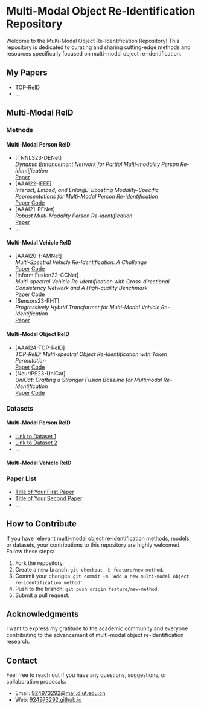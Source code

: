 # Multi-Modal Object Re-Identification Repository

Welcome to the Multi-Modal Object Re-Identification Repository! This repository is dedicated to curating and sharing cutting-edge methods and resources specifically focused on multi-modal object re-identification.

## My Papers
- [TOP-ReID](<https://github.com/924973292/TOP-ReID>)
- ...

## Multi-Modal ReID

### Methods

#### Multi-Modal Person ReID
- [TNNLS23-DENet]<br>*Dynamic Enhancement Network for Partial Multi-modality Person Re-identification*<br>[Paper](https://arxiv.org/abs/2305.15762)
- [AAAI22-IEEE]<br>*Interact, Embed, and EnlargE: Boosting Modality-Specific Representations for Multi-Modal Person Re-identification*<br>[Paper](<https://ojs.aaai.org/index.php/AAAI/article/view/20165>) [Code](<https://github.com/littleprince1121/IEEE_Boosting_Modality-specific_Representations_for_Multi-Modal_Person_ReID>)
- [AAAI21-PFNet]<br>*Robust Multi-Modality Person Re-identification*<br>[Paper](<https://ojs.aaai.org/index.php/AAAI/article/view/16467>)
- ...
#### Multi-Modal Vehicle ReID
- [AAAI20-HAMNet]<br>*Multi-Spectral Vehicle Re-Identification: A Challenge*<br>[Paper](<https://ojs.aaai.org/index.php/AAAI/article/view/6796>) [Code](<https://github.com/ttaalle/multi-modal-vehicle-Re-ID>)
- [Inform Fusion22-CCNet]<br>*Multi-spectral Vehicle Re-identification with Cross-directional Consistency Network and A High-quality Benchmark*<br>[Paper](<https://arxiv.org/abs/2208.00632>) [Code](<https://github.com/superlollipop123/Cross-directional-Center-Network-and-MSVR310>)
- [Sensors23-PHT]<br>*Progressively Hybrid Transformer for Multi-Modal Vehicle Re-Identification*<br>[Paper](<https://www.mdpi.com/1424-8220/23/9/4206>)
#### Multi-Modal Object ReID
- [AAAI24-TOP-ReID]<br>*TOP-ReID: Multi-spectral Object Re-Identification with Token Permutation*<br>[Paper](<>) [Code](<https://github.com/924973292/TOP-ReID>)
- [NeurIPS23-UniCat]<br>*UniCat: Crafting a Stronger Fusion Baseline for Multimodal Re-Identification*<br>[Paper](<https://arxiv.org/pdf/2310.18812.pdf>) [Code](<https://github.com/Nano1337/UniCat>)

### Datasets
#### Multi-Modal Person ReID
- [Link to Dataset 1](<Link to Dataset 1>)
- [Link to Dataset 2](<Link to Dataset 2>)
- ...
#### Multi-Modal Vehicle ReID

### Paper List

- [Title of Your First Paper](<Link to Paper 1>)
- [Title of Your Second Paper](<Link to Paper 2>)
- ...

## How to Contribute

If you have relevant multi-modal object re-identification methods, models, or datasets, your contributions to this repository are highly welcomed. Follow these steps:

1. Fork the repository.
2. Create a new branch: `git checkout -b feature/new-method`.
3. Commit your changes: `git commit -m 'Add a new multi-modal object re-identification method'`.
4. Push to the branch: `git push origin feature/new-method`.
5. Submit a pull request.

## Acknowledgments

I want to express my gratitude to the academic community and everyone contributing to the advancement of multi-modal object re-identification research.

## Contact

Feel free to reach out if you have any questions, suggestions, or collaboration proposals:

- Email: [924973292@mail.dlut.edu.cn](mailto:924973292@mail.dlut.edu.cn)
- Web: [924973292.github.io](https://924973292.github.io//)
